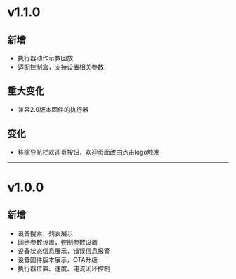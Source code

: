 # v1.1.0
## 新增
- 执行器动作示教回放
- 适配控制盒，支持设置相关参数
## 重大变化
- 兼容2.0版本固件的执行器
## 变化
- 移除导航栏欢迎页按钮，欢迎页面改由点击logo触发
----

# v1.0.0
## 新增
- 设备搜索，列表展示
- 网络参数设置，控制参数设置
- 设备状态信息展示，错误信息报警
- 设备固件版本展示，OTA升级
- 执行器位置、速度、电流闭环控制
